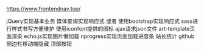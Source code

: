 https://www.frontendnav.top/

jQuery实现基本业务
媒体查询实现响应式 或者 使用bootstrap实现响应式
sass进行样式书写方便维护
使用iconfont提供的图标
ajax请求json文件
art-template页面渲染
echo.js实现图片懒加载
nprogress实现页面加载进度条
站长统计
github侧边栏移动端隐藏
顶部按钮
